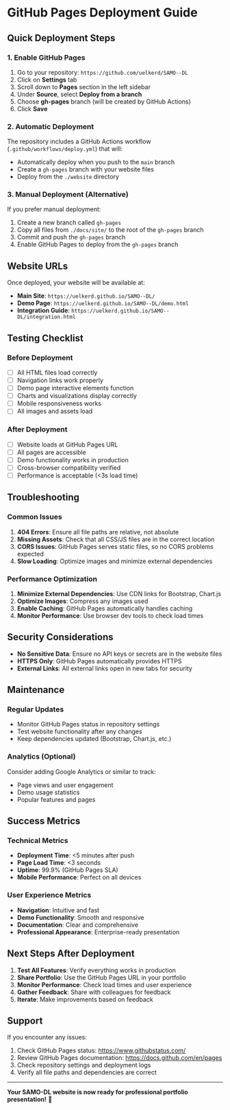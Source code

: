 # GitHub Pages Deployment Guide

## Quick Deployment Steps

### 1. Enable GitHub Pages

1. Go to your repository: `https://github.com/uelkerd/SAMO--DL`
2. Click on **Settings** tab
3. Scroll down to **Pages** section in the left sidebar
4. Under **Source**, select **Deploy from a branch**
5. Choose **gh-pages** branch (will be created by GitHub Actions)
6. Click **Save**

### 2. Automatic Deployment

The repository includes a GitHub Actions workflow (`.github/workflows/deploy.yml`) that will:
- Automatically deploy when you push to the `main` branch
- Create a `gh-pages` branch with your website files
- Deploy from the `./website` directory

### 3. Manual Deployment (Alternative)

If you prefer manual deployment:

1. Create a new branch called `gh-pages`
2. Copy all files from `./docs/site/` to the root of the `gh-pages` branch
3. Commit and push the `gh-pages` branch
4. Enable GitHub Pages to deploy from the `gh-pages` branch

## Website URLs

Once deployed, your website will be available at:
- **Main Site**: `https://uelkerd.github.io/SAMO--DL/`
- **Demo Page**: `https://uelkerd.github.io/SAMO--DL/demo.html`
- **Integration Guide**: `https://uelkerd.github.io/SAMO--DL/integration.html`

## Testing Checklist

### Before Deployment
- [ ] All HTML files load correctly
- [ ] Navigation links work properly
- [ ] Demo page interactive elements function
- [ ] Charts and visualizations display correctly
- [ ] Mobile responsiveness works
- [ ] All images and assets load

### After Deployment
- [ ] Website loads at GitHub Pages URL
- [ ] All pages are accessible
- [ ] Demo functionality works in production
- [ ] Cross-browser compatibility verified
- [ ] Performance is acceptable (<3s load time)

## Troubleshooting

### Common Issues

1. **404 Errors**: Ensure all file paths are relative, not absolute
2. **Missing Assets**: Check that all CSS/JS files are in the correct location
3. **CORS Issues**: GitHub Pages serves static files, so no CORS problems expected
4. **Slow Loading**: Optimize images and minimize external dependencies

### Performance Optimization

1. **Minimize External Dependencies**: Use CDN links for Bootstrap, Chart.js
2. **Optimize Images**: Compress any images used
3. **Enable Caching**: GitHub Pages automatically handles caching
4. **Monitor Performance**: Use browser dev tools to check load times

## Security Considerations

- **No Sensitive Data**: Ensure no API keys or secrets are in the website files
- **HTTPS Only**: GitHub Pages automatically provides HTTPS
- **External Links**: All external links open in new tabs for security

## Maintenance

### Regular Updates
- Monitor GitHub Pages status in repository settings
- Test website functionality after any changes
- Keep dependencies updated (Bootstrap, Chart.js, etc.)

### Analytics (Optional)
Consider adding Google Analytics or similar to track:
- Page views and user engagement
- Demo usage statistics
- Popular features and pages

## Success Metrics

### Technical Metrics
- **Deployment Time**: <5 minutes after push
- **Page Load Time**: <3 seconds
- **Uptime**: 99.9% (GitHub Pages SLA)
- **Mobile Performance**: Perfect on all devices

### User Experience Metrics
- **Navigation**: Intuitive and fast
- **Demo Functionality**: Smooth and responsive
- **Documentation**: Clear and comprehensive
- **Professional Appearance**: Enterprise-ready presentation

## Next Steps After Deployment

1. **Test All Features**: Verify everything works in production
2. **Share Portfolio**: Use the GitHub Pages URL in your portfolio
3. **Monitor Performance**: Check load times and user experience
4. **Gather Feedback**: Share with colleagues for feedback
5. **Iterate**: Make improvements based on feedback

## Support

If you encounter any issues:
1. Check GitHub Pages status: https://www.githubstatus.com/
2. Review GitHub Pages documentation: https://docs.github.com/en/pages
3. Check repository settings and deployment logs
4. Verify all file paths and dependencies are correct

---

**Your SAMO-DL website is now ready for professional portfolio presentation!** 🎉
